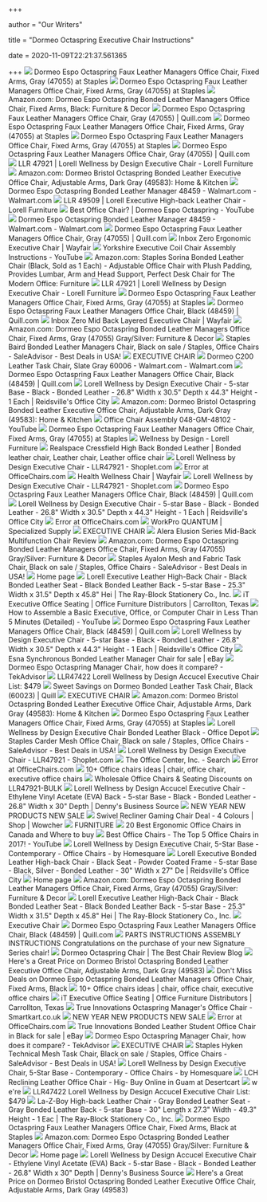 +++
        
author = "Our Writers"
        
title = "Dormeo Octaspring Executive Chair Instructions"
        
date = 2020-11-09T22:21:37.561365
        
+++
[ ![](https://smedia.webcollage.net/rwvfp/wc/cp/1539796926219_38853933-ddfd-4224-8e55-251dc8a05490/module/truedesigns//_cp/products/1534877715738/tab-95cec681-2d0b-48ac-96b9-9b12918a62e7/c0f64ac3-515f-4430-bbbe-abefcadb065a.jpg.w480.jpg)](https://smedia.webcollage.net/rwvfp/wc/cp/1539796926219_38853933-ddfd-4224-8e55-251dc8a05490/module/truedesigns//_cp/products/1534877715738/tab-95cec681-2d0b-48ac-96b9-9b12918a62e7/c0f64ac3-515f-4430-bbbe-abefcadb065a.jpg.w480.jpg) Dormeo Espo Octaspring Faux Leather Managers Office Chair, Fixed Arms, Gray  (47055) at Staples
[ ![](https://smedia.webcollage.net/rwvfp/wc/cp/1539796926219_38853933-ddfd-4224-8e55-251dc8a05490/module/truedesigns//_cp/products/1534877715738/tab-95cec681-2d0b-48ac-96b9-9b12918a62e7/28d7e642-50f2-40f3-8854-a6414af8b578.jpg.w480.jpg)](https://smedia.webcollage.net/rwvfp/wc/cp/1539796926219_38853933-ddfd-4224-8e55-251dc8a05490/module/truedesigns//_cp/products/1534877715738/tab-95cec681-2d0b-48ac-96b9-9b12918a62e7/28d7e642-50f2-40f3-8854-a6414af8b578.jpg.w480.jpg) Dormeo Espo Octaspring Faux Leather Managers Office Chair, Fixed Arms, Gray  (47055) at Staples
[ ![](https://images-na.ssl-images-amazon.com/images/I/31wc89RyDCL._AC_.jpg)](https://images-na.ssl-images-amazon.com/images/I/31wc89RyDCL._AC_.jpg) Amazon.com: Dormeo Espo Octaspring Bonded Leather Managers Office Chair,  Fixed Arms, Black: Furniture & Decor
[ ![](https://www.quill.com/is/image/Quill/sp48115765_s7?$img400$)](https://www.quill.com/is/image/Quill/sp48115765_s7?$img400$) Dormeo Espo Octaspring Faux Leather Managers Office Chair, Gray (47055) |  Quill.com
[ ![](https://smedia.webcollage.net/rwvfp/wc/cp/1539796926219_38853933-ddfd-4224-8e55-251dc8a05490/module/truedesigns//_cp/products/1534877715738/tab-95cec681-2d0b-48ac-96b9-9b12918a62e7/0660afe8-2a7b-44b0-a0cf-2f0473b7e7b2.jpg.w480.jpg)](https://smedia.webcollage.net/rwvfp/wc/cp/1539796926219_38853933-ddfd-4224-8e55-251dc8a05490/module/truedesigns//_cp/products/1534877715738/tab-95cec681-2d0b-48ac-96b9-9b12918a62e7/0660afe8-2a7b-44b0-a0cf-2f0473b7e7b2.jpg.w480.jpg) Dormeo Espo Octaspring Faux Leather Managers Office Chair, Fixed Arms, Gray  (47055) at Staples
[ ![](https://smedia.webcollage.net/rwvfp/wc/cp/1539796926219_38853933-ddfd-4224-8e55-251dc8a05490/module/truedesigns//_cp/products/1534877715738/tab-95cec681-2d0b-48ac-96b9-9b12918a62e7/a47640e8-fed4-45c3-86bd-47569bcd5a7e.jpg.w480.jpg)](https://smedia.webcollage.net/rwvfp/wc/cp/1539796926219_38853933-ddfd-4224-8e55-251dc8a05490/module/truedesigns//_cp/products/1534877715738/tab-95cec681-2d0b-48ac-96b9-9b12918a62e7/a47640e8-fed4-45c3-86bd-47569bcd5a7e.jpg.w480.jpg) Dormeo Espo Octaspring Faux Leather Managers Office Chair, Fixed Arms, Gray  (47055) at Staples
[ ![](https://smedia.webcollage.net/rwvfp/wc/cp/1539796926219_38853933-ddfd-4224-8e55-251dc8a05490/module/truedesigns//_cp/products/1534877715738/tab-3f5a1436-6595-46b9-bc92-fa00ac5d31b9/ad58c95f-595d-4ae9-81d6-f8883930d15a.jpg.web.jpg)](https://smedia.webcollage.net/rwvfp/wc/cp/1539796926219_38853933-ddfd-4224-8e55-251dc8a05490/module/truedesigns//_cp/products/1534877715738/tab-3f5a1436-6595-46b9-bc92-fa00ac5d31b9/ad58c95f-595d-4ae9-81d6-f8883930d15a.jpg.web.jpg) Dormeo Espo Octaspring Faux Leather Managers Office Chair, Gray (47055) |  Quill.com
[ ![](https://content.etilize.com/RightMaximum/1035845071.jpg)](https://content.etilize.com/RightMaximum/1035845071.jpg) LLR 47921 | Lorell Wellness by Design Executive Chair - Lorell Furniture
[ ![](https://m.media-amazon.com/images/I/41fAY6G-voL._AC_SS350_.jpg)](https://m.media-amazon.com/images/I/41fAY6G-voL._AC_SS350_.jpg) Amazon.com: Dormeo Bristol Octaspring Bonded Leather Executive Office Chair,  Adjustable Arms, Dark Gray (49583): Home & Kitchen
[ ![](https://i5.walmartimages.com/asr/aa271e06-2c51-4739-b1d6-1c3f3e3265e7_1.ebaebeea27cfc1186b19c9dd07e32e24.jpeg?odnWidth=612&odnHeight=612&odnBg=ffffff)](https://i5.walmartimages.com/asr/aa271e06-2c51-4739-b1d6-1c3f3e3265e7_1.ebaebeea27cfc1186b19c9dd07e32e24.jpeg?odnWidth=612&odnHeight=612&odnBg=ffffff) Dormeo Espo Octaspring Bonded Leather Manager 48459 - Walmart.com -  Walmart.com
[ ![](https://content.etilize.com/3000/1053407408.jpg)](https://content.etilize.com/3000/1053407408.jpg) LLR 49509 | Lorell Executive High-back Leather Chair - Lorell Furniture
[ ![](https://i.ytimg.com/vi/LMQQY7qRl-s/maxresdefault.jpg)](https://i.ytimg.com/vi/LMQQY7qRl-s/maxresdefault.jpg) Best Office Chair? | Dormeo Espo Octaspring - YouTube
[ ![](https://i5.walmartimages.com/asr/68e17ee8-ce48-4a82-b05f-390f87bb0584_1.2079d39259cd9050d74c00a114b4e3e3.jpeg?odnWidth=450&odnHeight=450&odnBg=ffffff)](https://i5.walmartimages.com/asr/68e17ee8-ce48-4a82-b05f-390f87bb0584_1.2079d39259cd9050d74c00a114b4e3e3.jpeg?odnWidth=450&odnHeight=450&odnBg=ffffff) Dormeo Espo Octaspring Bonded Leather Manager 48459 - Walmart.com -  Walmart.com
[ ![](https://smedia.webcollage.net/rwvfp/wc/cp/1539796926219_38853933-ddfd-4224-8e55-251dc8a05490/module/truedesigns//_cp/products/1534877715738/tab-95cec681-2d0b-48ac-96b9-9b12918a62e7/93141e64-6ea5-499b-9e95-aa2012404482.jpg.w1920.jpg)](https://smedia.webcollage.net/rwvfp/wc/cp/1539796926219_38853933-ddfd-4224-8e55-251dc8a05490/module/truedesigns//_cp/products/1534877715738/tab-95cec681-2d0b-48ac-96b9-9b12918a62e7/93141e64-6ea5-499b-9e95-aa2012404482.jpg.w1920.jpg) Dormeo Espo Octaspring Faux Leather Managers Office Chair, Gray (47055) |  Quill.com
[ ![](https://secure.img1-fg.wfcdn.com/im/73218976/compr-r85/1198/119867929/ergonomic-executive-chair.jpg)](https://secure.img1-fg.wfcdn.com/im/73218976/compr-r85/1198/119867929/ergonomic-executive-chair.jpg) Inbox Zero Ergonomic Executive Chair | Wayfair
[ ![](https://i.ytimg.com/vi/dztwzXovg0U/sddefault.jpg)](https://i.ytimg.com/vi/dztwzXovg0U/sddefault.jpg) Yorkshire Executive Coil Chair Assembly Instructions - YouTube
[ ![](https://images-na.ssl-images-amazon.com/images/I/81yLsv2W0VL._AC_SX679_.jpg)](https://images-na.ssl-images-amazon.com/images/I/81yLsv2W0VL._AC_SX679_.jpg) Amazon.com: Staples Sorina Bonded Leather Chair (Black, Sold as 1 Each) -  Adjustable Office Chair with Plush Padding, Provides Lumbar, Arm and Head  Support, Perfect Desk Chair for The Modern Office: Furniture
[ ![](https://content.etilize.com/Alternate-Image1/1035845071.jpg)](https://content.etilize.com/Alternate-Image1/1035845071.jpg) LLR 47921 | Lorell Wellness by Design Executive Chair - Lorell Furniture
[ ![](https://smedia.webcollage.net/rwvfp/wc/cp/1539796926219_38853933-ddfd-4224-8e55-251dc8a05490/module/truedesigns//_cp/products/1534877715738/tab-95cec681-2d0b-48ac-96b9-9b12918a62e7/35fabc46-76e0-43ba-9637-608295b1c6ac.jpg.w480.jpg)](https://smedia.webcollage.net/rwvfp/wc/cp/1539796926219_38853933-ddfd-4224-8e55-251dc8a05490/module/truedesigns//_cp/products/1534877715738/tab-95cec681-2d0b-48ac-96b9-9b12918a62e7/35fabc46-76e0-43ba-9637-608295b1c6ac.jpg.w480.jpg) Dormeo Espo Octaspring Faux Leather Managers Office Chair, Fixed Arms, Gray  (47055) at Staples
[ ![](https://smedia.webcollage.net/rwvfp/wc/cp/1539796824494_860cdadc-44b5-4b23-a047-4f025bb0cee2/module/truedesigns//_cp/products/1539795783404/tab-7cdbf73b-63b5-4d90-b416-e44bfeef3a8c/1aea285c-7813-43b8-a6b6-5e65905f8b3b.jpg.w1920.jpg)](https://smedia.webcollage.net/rwvfp/wc/cp/1539796824494_860cdadc-44b5-4b23-a047-4f025bb0cee2/module/truedesigns//_cp/products/1539795783404/tab-7cdbf73b-63b5-4d90-b416-e44bfeef3a8c/1aea285c-7813-43b8-a6b6-5e65905f8b3b.jpg.w1920.jpg) Dormeo Espo Octaspring Faux Leather Managers Office Chair, Black (48459) |  Quill.com
[ ![](https://secure.img1-fg.wfcdn.com/im/07823095/compr-r85/1146/114652468/mid-back-layered-executive-chair.jpg)](https://secure.img1-fg.wfcdn.com/im/07823095/compr-r85/1146/114652468/mid-back-layered-executive-chair.jpg) Inbox Zero Mid Back Layered Executive Chair | Wayfair
[ ![](https://m.media-amazon.com/images/I/81ar8Dw5W6L._AC_UL400_.jpg)](https://m.media-amazon.com/images/I/81ar8Dw5W6L._AC_UL400_.jpg) Amazon.com: Dormeo Espo Octaspring Bonded Leather Managers Office Chair,  Fixed Arms, Gray (47055) Gray/Silver: Furniture & Decor
[ ![](https://i.saleadvisor.net/2018/03/01/staples-baird-bonded-leather-managers-chair_5a982c0e83c08_org.jpg)](https://i.saleadvisor.net/2018/03/01/staples-baird-bonded-leather-managers-chair_5a982c0e83c08_org.jpg) Staples Baird Bonded Leather Managers Chair, Black on sale / Staples, Office  Chairs - SaleAdvisor - Best Deals in USA!
[ ![](x-raw-image:///156864925d1fc0214ee30ab3e5ce049fa3286892957da8042c90bac68c1447bc)](x-raw-image:///156864925d1fc0214ee30ab3e5ce049fa3286892957da8042c90bac68c1447bc) EXECUTIVE CHAIR
[ ![](https://i5.walmartimages.com/asr/36275874-ec04-41a1-8d16-726439a4fb11_1.634be9c02ab4a8dcc133cc974282498a.jpeg)](https://i5.walmartimages.com/asr/36275874-ec04-41a1-8d16-726439a4fb11_1.634be9c02ab4a8dcc133cc974282498a.jpeg) Dormeo C200 Leather Task Chair, Slate Gray 60006 - Walmart.com - Walmart.com
[ ![](https://smedia.webcollage.net/rwvfp/wc/cp/1539796824494_860cdadc-44b5-4b23-a047-4f025bb0cee2/module/truedesigns//_cp/products/1539795783404/tab-7cdbf73b-63b5-4d90-b416-e44bfeef3a8c/998b5d10-9064-4a33-a9c0-3f63b7519f49.jpg.w1920.jpg)](https://smedia.webcollage.net/rwvfp/wc/cp/1539796824494_860cdadc-44b5-4b23-a047-4f025bb0cee2/module/truedesigns//_cp/products/1539795783404/tab-7cdbf73b-63b5-4d90-b416-e44bfeef3a8c/998b5d10-9064-4a33-a9c0-3f63b7519f49.jpg.w1920.jpg) Dormeo Espo Octaspring Faux Leather Managers Office Chair, Black (48459) |  Quill.com
[ ![](https://content.etilize.com/images/3000/1053407472.jpg)](https://content.etilize.com/images/3000/1053407472.jpg) Lorell Wellness by Design Executive Chair - 5-star Base - Black - Bonded  Leather - 26.8" Width x 30.5" Depth x 44.3" Height - 1 Each | Reidsville's  Office City
[ ![](https://images-na.ssl-images-amazon.com/images/I/41VZqrFqdeL._AC_SY450_.jpg)](https://images-na.ssl-images-amazon.com/images/I/41VZqrFqdeL._AC_SY450_.jpg) Amazon.com: Dormeo Bristol Octaspring Bonded Leather Executive Office Chair,  Adjustable Arms, Dark Gray (49583): Home & Kitchen
[ ![](https://i.ytimg.com/vi/KOFl7Gx5sBs/hqdefault.jpg)](https://i.ytimg.com/vi/KOFl7Gx5sBs/hqdefault.jpg) Office Chair Assembly 048-GM-48102 - YouTube
[ ![](https://smedia.webcollage.net/rwvfp/wc/cp/1539796926219_38853933-ddfd-4224-8e55-251dc8a05490/module/truedesigns/_cp/products/1534877715738/tab-95cec681-2d0b-48ac-96b9-9b12918a62e7/b751b58c-d747-4a86-a399-c925024524d9.jpg.w240.jpg)](https://smedia.webcollage.net/rwvfp/wc/cp/1539796926219_38853933-ddfd-4224-8e55-251dc8a05490/module/truedesigns/_cp/products/1534877715738/tab-95cec681-2d0b-48ac-96b9-9b12918a62e7/b751b58c-d747-4a86-a399-c925024524d9.jpg.w240.jpg) Dormeo Espo Octaspring Faux Leather Managers Office Chair, Fixed Arms, Gray  (47055) at Staples
[ ![](https://www.lorellfurniture.com/content/resources/heroimage/hero-wellness-by-design.jpg)](https://www.lorellfurniture.com/content/resources/heroimage/hero-wellness-by-design.jpg) Wellness by Design - Lorell Furniture
[ ![](https://i.pinimg.com/474x/1b/fd/15/1bfd15d395da4639a38afc312f75e2e4.jpg)](https://i.pinimg.com/474x/1b/fd/15/1bfd15d395da4639a38afc312f75e2e4.jpg) Realspace Cressfield High Back Bonded Leather | Bonded leather chair,  Leather chair, Leather office chair
[ ![](https://dylbs6e8mhm2w.cloudfront.net/productimages/300x300/EJ1035845069.JPG)](https://dylbs6e8mhm2w.cloudfront.net/productimages/300x300/EJ1035845069.JPG) Lorell Wellness by Design Executive Chair - LLR47921 - Shoplet.com
[ ![](https://s7d9.scene7.com/is/image/OfficeChairscom/OctaveChairDimension?wid=475)](https://s7d9.scene7.com/is/image/OfficeChairscom/OctaveChairDimension?wid=475) Error at OfficeChairs.com
[ ![](https://secure.img1-fg.wfcdn.com/im/05777189/resize-h600-w600%5Ecompr-r85/7296/72968093/AIR+Health+and+Wellness+Executive+Chair.jpg)](https://secure.img1-fg.wfcdn.com/im/05777189/resize-h600-w600%5Ecompr-r85/7296/72968093/AIR+Health+and+Wellness+Executive+Chair.jpg) Health Wellness Chair | Wayfair
[ ![](https://dylbs6e8mhm2w.cloudfront.net/productimages/500x500/ESI1035845071_LEFT.JPG)](https://dylbs6e8mhm2w.cloudfront.net/productimages/500x500/ESI1035845071_LEFT.JPG) Lorell Wellness by Design Executive Chair - LLR47921 - Shoplet.com
[ ![](https://smedia.webcollage.net/rwvfp/wc/cp/1539796824494_860cdadc-44b5-4b23-a047-4f025bb0cee2/module/truedesigns//_cp/products/1539795783404/tab-7cdbf73b-63b5-4d90-b416-e44bfeef3a8c/06bba25e-055e-413e-a70b-eb18f9734ec6.jpg.w1920.jpg)](https://smedia.webcollage.net/rwvfp/wc/cp/1539796824494_860cdadc-44b5-4b23-a047-4f025bb0cee2/module/truedesigns//_cp/products/1539795783404/tab-7cdbf73b-63b5-4d90-b416-e44bfeef3a8c/06bba25e-055e-413e-a70b-eb18f9734ec6.jpg.w1920.jpg) Dormeo Espo Octaspring Faux Leather Managers Office Chair, Black (48459) |  Quill.com
[ ![](https://content.etilize.com/images/3000/1041663081.jpg)](https://content.etilize.com/images/3000/1041663081.jpg) Lorell Wellness by Design Executive Chair - 5-star Base - Black - Bonded  Leather - 26.8" Width x 30.5" Depth x 44.3" Height - 1 Each | Reidsville's  Office City
[ ![](https://s7d9.scene7.com/is/image/OfficeChairscom/NBF-50040_s7?wid=475)](https://s7d9.scene7.com/is/image/OfficeChairscom/NBF-50040_s7?wid=475) Error at OfficeChairs.com
[ ![](https://www.s2marketplace.com//ASSETS/IMAGES/ITEMS/ZOOM/QUANTUM_image.jpg)](https://www.s2marketplace.com//ASSETS/IMAGES/ITEMS/ZOOM/QUANTUM_image.jpg) WorkPro QUANTUM | Specialized Supply
[ ![](x-raw-image:///2144744251e5cc1100af55ae9204409467e0abac09fb5466f0ab0698eaed2b26)](x-raw-image:///2144744251e5cc1100af55ae9204409467e0abac09fb5466f0ab0698eaed2b26) EXECUTIVE CHAIR
[ ![](https://www.officechairsonly.com/wp-content/uploads/Alera-Mesh-Mid-Back-1F.jpg)](https://www.officechairsonly.com/wp-content/uploads/Alera-Mesh-Mid-Back-1F.jpg) Alera Elusion Series Mid-Back Multifunction Chair Review
[ ![](https://m.media-amazon.com/images/I/51GLDaafOqL._AC_SS350_.jpg)](https://m.media-amazon.com/images/I/51GLDaafOqL._AC_SS350_.jpg) Amazon.com: Dormeo Espo Octaspring Bonded Leather Managers Office Chair,  Fixed Arms, Gray (47055) Gray/Silver: Furniture & Decor
[ ![](https://i.saleadvisor.net/2018/03/01/staples-ayalon-mesh-and-fabric-task_5a982da879f78_org.jpg)](https://i.saleadvisor.net/2018/03/01/staples-ayalon-mesh-and-fabric-task_5a982da879f78_org.jpg) Staples Ayalon Mesh and Fabric Task Chair, Black on sale / Staples, Office  Chairs - SaleAdvisor - Best Deals in USA!
[ ![](https://www.trueinnovations.com/media/wysiwyg/featured.jpg)](https://www.trueinnovations.com/media/wysiwyg/featured.jpg) Home page
[ ![](https://content.etilize.com/images/3000/1040973691.jpg)](https://content.etilize.com/images/3000/1040973691.jpg) Lorell Executive Leather High-Back Chair - Black Bonded Leather Seat -  Black Bonded Leather Back - 5-star Base - 25.3" Width x 31.5" Depth x 45.8"  Hei | The Ray-Block Stationery Co., Inc.
[ ![](https://www.awofficefurniture.com/wp-content/uploads/2019/06/Lumi-Dormeo-OctaSpring-High-Back-Executive-Chair-Bonded-Gray-Leather-300x300.png)](https://www.awofficefurniture.com/wp-content/uploads/2019/06/Lumi-Dormeo-OctaSpring-High-Back-Executive-Chair-Bonded-Gray-Leather-300x300.png) iT Executive Office Seating | Office Furniture Distributors | Carrollton,  Texas
[ ![](https://i.ytimg.com/vi/FyKYFjQil4U/maxresdefault.jpg)](https://i.ytimg.com/vi/FyKYFjQil4U/maxresdefault.jpg)  How to Assemble a Basic Executive, Office, or Computer Chair in Less Than  5 Minutes (Detailed) - YouTube
[ ![](https://smedia.webcollage.net/rwvfp/wc/cp/1539796824494_860cdadc-44b5-4b23-a047-4f025bb0cee2/module/truedesigns//_cp/products/1539795783404/tab-7cdbf73b-63b5-4d90-b416-e44bfeef3a8c/8dec1995-178a-471c-b77d-541949ec06b1.jpg.w1920.jpg)](https://smedia.webcollage.net/rwvfp/wc/cp/1539796824494_860cdadc-44b5-4b23-a047-4f025bb0cee2/module/truedesigns//_cp/products/1539795783404/tab-7cdbf73b-63b5-4d90-b416-e44bfeef3a8c/8dec1995-178a-471c-b77d-541949ec06b1.jpg.w1920.jpg) Dormeo Espo Octaspring Faux Leather Managers Office Chair, Black (48459) |  Quill.com
[ ![](https://content.etilize.com/images/225/1035845070.jpg)](https://content.etilize.com/images/225/1035845070.jpg) Lorell Wellness by Design Executive Chair - 5-star Base - Black - Bonded  Leather - 26.8" Width x 30.5" Depth x 44.3" Height - 1 Each | Reidsville's  Office City
[ ![](https://i.ebayimg.com/00/s/Njc0WDYyOQ==/z/FBQAAOSwdrtfkDQH/$_12.JPG?set_id=880000500F)](https://i.ebayimg.com/00/s/Njc0WDYyOQ==/z/FBQAAOSwdrtfkDQH/$_12.JPG?set_id=880000500F) Esna Synchronous Bonded Leather Manager Chair for sale | eBay
[ ![](https://res.cloudinary.com/dq2vwckdj/image/fetch/ar_4:3,b_rgb:FFFFFF,c_lpad,d_placeholder_n3rjhl.svg,dpr_3.0,f_auto,q_auto,w_400/https://www.ikea.com/ca/en/images/products/jaervfjaellet-office-chair__0724720_PE734574_S5.JPG)](https://res.cloudinary.com/dq2vwckdj/image/fetch/ar_4:3,b_rgb:FFFFFF,c_lpad,d_placeholder_n3rjhl.svg,dpr_3.0,f_auto,q_auto,w_400/https://www.ikea.com/ca/en/images/products/jaervfjaellet-office-chair__0724720_PE734574_S5.JPG) Dormeo Espo Octaspring Manager Chair, how does it compare? - TekAdvisor
[ ![](x-raw-image:///7a3c24415b1d66560ad6d30c91fe4ef88a4e60f8c47bb7ef3e6320d1686b4f96)](x-raw-image:///7a3c24415b1d66560ad6d30c91fe4ef88a4e60f8c47bb7ef3e6320d1686b4f96) LLR47422 Lorell Wellness by Design Accucel Executive Chair List: $479
[ ![](https://images.prod.meredith.com/product/a3369df4d43ab78e236b7d46319fc74a/1586599303900/l/dormeo-leather-task-chair-black-60023-quill)](https://images.prod.meredith.com/product/a3369df4d43ab78e236b7d46319fc74a/1586599303900/l/dormeo-leather-task-chair-black-60023-quill) Sweet Savings on Dormeo Bonded Leather Task Chair, Black (60023) | Quill
[ ![](x-raw-image:///c221e69f3b61db6d89e3d3e616fa637c8f0e10935d24b242ed4c078869ab34da)](x-raw-image:///c221e69f3b61db6d89e3d3e616fa637c8f0e10935d24b242ed4c078869ab34da) EXECUTIVE CHAIR
[ ![](https://images-na.ssl-images-amazon.com/images/I/41Lh%2BQu%2BcYL._AC_SX425_.jpg)](https://images-na.ssl-images-amazon.com/images/I/41Lh%2BQu%2BcYL._AC_SX425_.jpg) Amazon.com: Dormeo Bristol Octaspring Bonded Leather Executive Office Chair,  Adjustable Arms, Dark Gray (49583): Home & Kitchen
[ ![](https://smedia.webcollage.net/rwvfp/wc/cp/1539796926219_38853933-ddfd-4224-8e55-251dc8a05490/module/truedesigns//_cp/products/1534877715738/tab-95cec681-2d0b-48ac-96b9-9b12918a62e7/689fec21-eda9-4bbb-a0eb-37fc3bb41476.jpg.w480.jpg)](https://smedia.webcollage.net/rwvfp/wc/cp/1539796926219_38853933-ddfd-4224-8e55-251dc8a05490/module/truedesigns//_cp/products/1534877715738/tab-95cec681-2d0b-48ac-96b9-9b12918a62e7/689fec21-eda9-4bbb-a0eb-37fc3bb41476.jpg.w480.jpg) Dormeo Espo Octaspring Faux Leather Managers Office Chair, Fixed Arms, Gray  (47055) at Staples
[ ![](https://media.officedepot.com/image/upload/b_rgb:FFFFFF,c_pad,dpr_1.0,f_auto,h_666,q_auto,w_500/c_pad,h_666,w_500/v1/products/827009/827009_o54?pgw=1)](https://media.officedepot.com/image/upload/b_rgb:FFFFFF,c_pad,dpr_1.0,f_auto,h_666,q_auto,w_500/c_pad,h_666,w_500/v1/products/827009/827009_o54?pgw=1) Lorell Wellness by Design Executive Chair Bonded Leather Black - Office  Depot
[ ![](https://i.saleadvisor.net/2018/03/01/staples-carder-mesh-office-chair-black_5a98196522bfb_org.jpg)](https://i.saleadvisor.net/2018/03/01/staples-carder-mesh-office-chair-black_5a98196522bfb_org.jpg) Staples Carder Mesh Office Chair, Black on sale / Staples, Office Chairs -  SaleAdvisor - Best Deals in USA!
[ ![](https://dylbs6e8mhm2w.cloudfront.net/productimages/500x500/ESI1035845071_RIGHT.JPG)](https://dylbs6e8mhm2w.cloudfront.net/productimages/500x500/ESI1035845071_RIGHT.JPG) Lorell Wellness by Design Executive Chair - LLR47921 - Shoplet.com
[ ![](https://content.etilize.com/images/3000/1035845231.jpg)](https://content.etilize.com/images/3000/1035845231.jpg) The Office Center, Inc. - Search
[ ![](https://s7d9.scene7.com/is/image/OfficeChairscom/NBF-50040-fea2_s7?wid=475)](https://s7d9.scene7.com/is/image/OfficeChairscom/NBF-50040-fea2_s7?wid=475) Error at OfficeChairs.com
[ ![](https://i.pinimg.com/236x/5f/29/9e/5f299e203354c4558b55974877870739--office-chairs-office-furniture.jpg)](https://i.pinimg.com/236x/5f/29/9e/5f299e203354c4558b55974877870739--office-chairs-office-furniture.jpg) 10+ Office chairs ideas | chair, office chair, executive office chairs
[ ![](https://content.etilize.com/images/200/1018359612.jpg)](https://content.etilize.com/images/200/1018359612.jpg) Wholesale Office Chairs & Seating Discounts on LLR47921-BULK
[ ![](https://content.etilize.com/images/2000/1023555937.jpg)](https://content.etilize.com/images/2000/1023555937.jpg) Lorell Wellness by Design Accucel Executive Chair - Ethylene Vinyl Acetate  (EVA) Back - 5-star Base - Black - Bonded Leather - 26.8" Width x 30" Depth  | Denny's Business Source
[ ![](x-raw-image:///11fe3f59f9c8dabc2b6c5c385b32780d920bd28ee73be81259b49ef4d1905a4b)](x-raw-image:///11fe3f59f9c8dabc2b6c5c385b32780d920bd28ee73be81259b49ef4d1905a4b) NEW YEAR NEW PRODUCTS NEW SALE
[ ![](https://static.wowcher.co.uk/images/deal/15721019/631562.jpg)](https://static.wowcher.co.uk/images/deal/15721019/631562.jpg) Swivel Recliner Gaming Chair Deal - 4 Colours | Shop | Wowcher
[ ![](x-raw-image:///99210303cdcde8bf4150e9b05f7b68ed3f5016fc5007507bc1292b3470a706d6)](x-raw-image:///99210303cdcde8bf4150e9b05f7b68ed3f5016fc5007507bc1292b3470a706d6) FURNITURE
[ ![](https://cdn.autonomous.ai/static/public/images/HOMEPAGE_SEO.jpg)](https://cdn.autonomous.ai/static/public/images/HOMEPAGE_SEO.jpg) 20 Best Ergonomic Office Chairs in Canada and Where to buy
[ ![](https://i.ytimg.com/vi/GsZnGteKRcA/maxresdefault.jpg)](https://i.ytimg.com/vi/GsZnGteKRcA/maxresdefault.jpg)  Best Office Chairs - The Top 5 Office Chairs in 2017! - YouTube
[ ![](https://st.hzcdn.com/fimgs/26d1b8540e470447_5892-w300-h300-b1-p0--.jpg)](https://st.hzcdn.com/fimgs/26d1b8540e470447_5892-w300-h300-b1-p0--.jpg) Lorell Wellness by Design Executive Chair, 5-Star Base - Contemporary - Office  Chairs - by Homesquare
[ ![](https://content.etilize.com/images/3000/1035845070.jpg)](https://content.etilize.com/images/3000/1035845070.jpg) Lorell Executive Bonded Leather High-back Chair - Black Seat - Powder  Coated Frame - 5-star Base - Black, Silver - Bonded Leather - 30" Width x  27" De | Reidsville's Office City
[ ![](https://www.trueinnovations.com/media/slider/image_tablet/office.jpg)](https://www.trueinnovations.com/media/slider/image_tablet/office.jpg) Home page
[ ![](https://m.media-amazon.com/images/I/71cNmqTmhmL._AC_UL400_.jpg)](https://m.media-amazon.com/images/I/71cNmqTmhmL._AC_UL400_.jpg) Amazon.com: Dormeo Espo Octaspring Bonded Leather Managers Office Chair,  Fixed Arms, Gray (47055) Gray/Silver: Furniture & Decor
[ ![](https://content.etilize.com/images/2000/1053407371.jpg)](https://content.etilize.com/images/2000/1053407371.jpg) Lorell Executive Leather High-Back Chair - Black Bonded Leather Seat -  Black Bonded Leather Back - 5-star Base - 25.3" Width x 31.5" Depth x 45.8"  Hei | The Ray-Block Stationery Co., Inc.
[ ![](x-raw-image:///669172c50a1a756da75d1787e09e8f5060f7c96ec7262ed0e93d9cc4abe50e64)](x-raw-image:///669172c50a1a756da75d1787e09e8f5060f7c96ec7262ed0e93d9cc4abe50e64) Executive Chair
[ ![](https://smedia.webcollage.net/rwvfp/wc/cp/1539796824494_860cdadc-44b5-4b23-a047-4f025bb0cee2/module/truedesigns//_cp/products/1539795783404/tab-7cdbf73b-63b5-4d90-b416-e44bfeef3a8c/dc8b8a55-ac3c-4221-a27a-5c601f53b2c8.jpg.w1920.jpg)](https://smedia.webcollage.net/rwvfp/wc/cp/1539796824494_860cdadc-44b5-4b23-a047-4f025bb0cee2/module/truedesigns//_cp/products/1539795783404/tab-7cdbf73b-63b5-4d90-b416-e44bfeef3a8c/dc8b8a55-ac3c-4221-a27a-5c601f53b2c8.jpg.w1920.jpg) Dormeo Espo Octaspring Faux Leather Managers Office Chair, Black (48459) |  Quill.com
[ ![](x-raw-image:///ec62e9532ef70786780e5eb5ccfc7016473e8a4627a8ccf68341be11db8f81ba)](x-raw-image:///ec62e9532ef70786780e5eb5ccfc7016473e8a4627a8ccf68341be11db8f81ba) PARTS INSTRUCTIONS ASSEMBLY INSTRUCTIONS Congratulations on the purchase of  your new Signature Series chair!
[ ![](http://christmaswishess.com/wp-content/uploads/2018/02/dormeo-octaspring-chair-45774.jpg)](http://christmaswishess.com/wp-content/uploads/2018/02/dormeo-octaspring-chair-45774.jpg) Dormeo Octaspring Chair | The Best Chair Review Blog
[ ![](https://images.prod.meredith.com/product/df9b9e6228d01c721abbdcc622d3791a/1576928786338/m/adjustable-ergonomic-executive-office-chair-faux-leather-adjustable-arms-tilt-ergonomic-executive-chairs)](https://images.prod.meredith.com/product/df9b9e6228d01c721abbdcc622d3791a/1576928786338/m/adjustable-ergonomic-executive-office-chair-faux-leather-adjustable-arms-tilt-ergonomic-executive-chairs) Here's a Great Price on Dormeo Bristol Octaspring Bonded Leather Executive  Office Chair, Adjustable Arms, Dark Gray (49583)
[ ![](https://images.prod.meredith.com/product/3c38e199128c0351b38c375fab18f2c7/1576927415709/m/mid-back-black-leather-contemporary-managers-office-chair-black)](https://images.prod.meredith.com/product/3c38e199128c0351b38c375fab18f2c7/1576927415709/m/mid-back-black-leather-contemporary-managers-office-chair-black) Don't Miss Deals on Dormeo Espo Octaspring Bonded Leather Managers Office  Chair, Fixed Arms, Black
[ ![](https://i.pinimg.com/236x/5d/02/9c/5d029cf24a00cee8ecaae40b3812f51d--white-furniture-furniture-decor.jpg)](https://i.pinimg.com/236x/5d/02/9c/5d029cf24a00cee8ecaae40b3812f51d--white-furniture-furniture-decor.jpg) 10+ Office chairs ideas | chair, office chair, executive office chairs
[ ![](https://www.awofficefurniture.com/wp-content/uploads/2019/06/LAZ550-Roxy-Series-La-Z-Boy%C2%AE-Executive-Chair-Black-300x300.png)](https://www.awofficefurniture.com/wp-content/uploads/2019/06/LAZ550-Roxy-Series-La-Z-Boy%C2%AE-Executive-Chair-Black-300x300.png) iT Executive Office Seating | Office Furniture Distributors | Carrollton,  Texas
[ ![](https://cdn11.bigcommerce.com/s-e94f3/images/stencil/1280x1280/products/3326/13280/45046778920990__56042.1600118631.jpg?c=2)](https://cdn11.bigcommerce.com/s-e94f3/images/stencil/1280x1280/products/3326/13280/45046778920990__56042.1600118631.jpg?c=2) True Innovations Octaspring Manager's Office Chair - Smartkart.co.uk
[ ![](x-raw-image:///1cf2af1dc56b8e2de2447831c5a89e0d2727ec3d864362543cd7ff4da4727000)](x-raw-image:///1cf2af1dc56b8e2de2447831c5a89e0d2727ec3d864362543cd7ff4da4727000) NEW YEAR NEW PRODUCTS NEW SALE
[ ![](https://s7d9.scene7.com/is/image/OfficeChairscom/NBF-50040-fea3_s7?wid=475)](https://s7d9.scene7.com/is/image/OfficeChairscom/NBF-50040-fea3_s7?wid=475) Error at OfficeChairs.com
[ ![](https://i.ebayimg.com/images/g/IjUAAOSwSeRfdcjE/s-l1600.jpg)](https://i.ebayimg.com/images/g/IjUAAOSwSeRfdcjE/s-l1600.jpg) True Innovations Bonded Leather Student Office Chair in Black for sale |  eBay
[ ![](https://res.cloudinary.com/dq2vwckdj/image/fetch/ar_4:3,b_rgb:FFFFFF,c_lpad,d_placeholder_n3rjhl.svg,dpr_3.0,f_auto,q_auto,w_400/https://cdn.shopify.com/s/files/1/0036/4806/1509/products/s0507093_7a6e44cc-3849-494a-b3f9-24ebc49f453f_350x.jpg%3Fv%3D1583778221)](https://res.cloudinary.com/dq2vwckdj/image/fetch/ar_4:3,b_rgb:FFFFFF,c_lpad,d_placeholder_n3rjhl.svg,dpr_3.0,f_auto,q_auto,w_400/https://cdn.shopify.com/s/files/1/0036/4806/1509/products/s0507093_7a6e44cc-3849-494a-b3f9-24ebc49f453f_350x.jpg%3Fv%3D1583778221) Dormeo Espo Octaspring Manager Chair, how does it compare? - TekAdvisor
[ ![](x-raw-image:///90ff28f613c982421fe52e3233d43328af938163a1fc0138ed233b59eab42361)](x-raw-image:///90ff28f613c982421fe52e3233d43328af938163a1fc0138ed233b59eab42361) EXECUTIVE CHAIR
[ ![](https://i.saleadvisor.net/2018/03/01/staples-hyken-technical-mesh-task-chair_5a9818e51f386_org.jpg)](https://i.saleadvisor.net/2018/03/01/staples-hyken-technical-mesh-task-chair_5a9818e51f386_org.jpg) Staples Hyken Technical Mesh Task Chair, Black on sale / Staples, Office  Chairs - SaleAdvisor - Best Deals in USA!
[ ![](https://st.hzcdn.com/fimgs/12d1ddc70ef0fec8_3897-w300-h300-b1-p0--.jpg)](https://st.hzcdn.com/fimgs/12d1ddc70ef0fec8_3897-w300-h300-b1-p0--.jpg) Lorell Wellness by Design Executive Chair, 5-Star Base - Contemporary - Office  Chairs - by Homesquare
[ ![](https://images-na.ssl-images-amazon.com/images/I/51kPOfiT5FL.jpg)](https://images-na.ssl-images-amazon.com/images/I/51kPOfiT5FL.jpg) LCH Reclining Leather Office Chair - Hig- Buy Online in Guam at Desertcart
[ ![](x-raw-image:///2d79a4e1904e85296978463dacbacb3c3e9725db0d7e0977939ddabc97ede5b8)](x-raw-image:///2d79a4e1904e85296978463dacbacb3c3e9725db0d7e0977939ddabc97ede5b8) w e're
[ ![](x-raw-image:///34139a33e24aab965b51deb1db19dffd3dd05c4a5219dec75ada64b4ccf99f9a)](x-raw-image:///34139a33e24aab965b51deb1db19dffd3dd05c4a5219dec75ada64b4ccf99f9a) LLR47422 Lorell Wellness by Design Accucel Executive Chair List: $479
[ ![](https://content.etilize.com/images/225/1053407484.jpg)](https://content.etilize.com/images/225/1053407484.jpg) La-Z-Boy High-back Leather Chair - Gray Bonded Leather Seat - Gray Bonded  Leather Back - 5-star Base - 30" Length x 27.3" Width - 49.3" Height - 1  Eac | The Ray-Block Stationery Co., Inc.
[ ![](https://smedia.webcollage.net/rwvfp/wc/cp/1539796824494_860cdadc-44b5-4b23-a047-4f025bb0cee2/module/truedesigns//_cp/products/1539795783404/tab-7cdbf73b-63b5-4d90-b416-e44bfeef3a8c/8de48d20-893a-43f8-b781-0f5fc699c7be.jpg.w480.jpg)](https://smedia.webcollage.net/rwvfp/wc/cp/1539796824494_860cdadc-44b5-4b23-a047-4f025bb0cee2/module/truedesigns//_cp/products/1539795783404/tab-7cdbf73b-63b5-4d90-b416-e44bfeef3a8c/8de48d20-893a-43f8-b781-0f5fc699c7be.jpg.w480.jpg) Dormeo Espo Octaspring Faux Leather Managers Office Chair, Fixed Arms,  Black at Staples
[ ![](https://m.media-amazon.com/images/I/51f5sSjiFcL._AC_SS350_.jpg)](https://m.media-amazon.com/images/I/51f5sSjiFcL._AC_SS350_.jpg) Amazon.com: Dormeo Espo Octaspring Bonded Leather Managers Office Chair,  Fixed Arms, Gray (47055) Gray/Silver: Furniture & Decor
[ ![](https://www.trueinnovations.com/media/catalog/category/homepage-category-1_2.jpg)](https://www.trueinnovations.com/media/catalog/category/homepage-category-1_2.jpg) Home page
[ ![](https://content.etilize.com/images/3000/1041663078.jpg)](https://content.etilize.com/images/3000/1041663078.jpg) Lorell Wellness by Design Accucel Executive Chair - Ethylene Vinyl Acetate  (EVA) Back - 5-star Base - Black - Bonded Leather - 26.8" Width x 30" Depth  | Denny's Business Source
[ ![](https://images.prod.meredith.com/product/c940cb6f9d932cfdc11221e7d942e2af/1585476280962/m/smugchair-gaming-chair-office-chair-executive-bonded-leather-chair-adjustable-arms-modern-and-contemporary-mesh-gaming-chairs-assembly)](https://images.prod.meredith.com/product/c940cb6f9d932cfdc11221e7d942e2af/1585476280962/m/smugchair-gaming-chair-office-chair-executive-bonded-leather-chair-adjustable-arms-modern-and-contemporary-mesh-gaming-chairs-assembly) Here's a Great Price on Dormeo Bristol Octaspring Bonded Leather Executive  Office Chair, Adjustable Arms, Dark Gray (49583)
